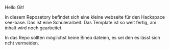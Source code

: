 Hello Git!

In diesem Reposetory befindet sich eine kleine webseite für den Hackspace see-base.
Das ist eine Schülerarbeit.
Das Template ist so weit fertig, am inhalt wird noch gearbeitet.

In das Repo sollten möglichst keine Binea dateien, es sei den es lässt sich ncht vermeiden.

